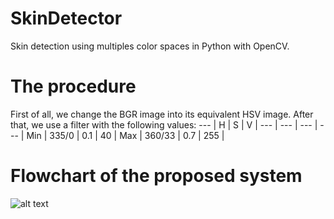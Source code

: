 # SkinDetector
Skin detection using multiples color spaces in Python with OpenCV.

# The procedure
First of all, we change the BGR image into its equivalent HSV image. After that, we use a filter with the following values:
--- | H | S | V |
--- | --- | --- | --- |
Min | 335/0 | 0.1  |  40 |
Max | 360/33 | 0.7  | 255 |

# Flowchart of the proposed system
![alt text](https://scontent.fymy1-1.fna.fbcdn.net/v/t1.15752-9/278692184_396057225488342_3718144922394996355_n.png?_nc_cat=104&ccb=1-5&_nc_sid=ae9488&_nc_ohc=uinK-8jVldcAX8_ZKGP&_nc_oc=AQk8jgQ_sI3tZjyWUHQuSD-waWXTufyip8LDqaYnu1LwcLkqwP5728pgKWhra5Nyd68&_nc_ht=scontent.fymy1-1.fna&oh=03_AVJ2U1WAf5gSCguXkfKlxIpeg3_7BW21szGho2nhwHrMjQ&oe=628D1E57)


